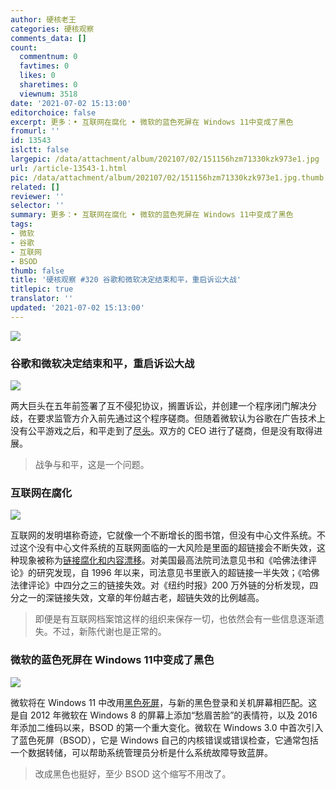 ```yaml
---
author: 硬核老王
categories: 硬核观察
comments_data: []
count:
  commentnum: 0
  favtimes: 0
  likes: 0
  sharetimes: 0
  viewnum: 3518
date: '2021-07-02 15:13:00'
editorchoice: false
excerpt: 更多：• 互联网在腐化 • 微软的蓝色死屏在 Windows 11中变成了黑色
fromurl: ''
id: 13543
islctt: false
largepic: /data/attachment/album/202107/02/151156hzm71330kzk973e1.jpg
url: /article-13543-1.html
pic: /data/attachment/album/202107/02/151156hzm71330kzk973e1.jpg.thumb.jpg
related: []
reviewer: ''
selector: ''
summary: 更多：• 互联网在腐化 • 微软的蓝色死屏在 Windows 11中变成了黑色
tags:
- 微软
- 谷歌
- 互联网
- BSOD
thumb: false
title: '硬核观察 #320 谷歌和微软决定结束和平，重启诉讼大战'
titlepic: true
translator: ''
updated: '2021-07-02 15:13:00'
---
```


![](/data/attachment/album/202107/02/151156hzm71330kzk973e1.jpg)


### 谷歌和微软决定结束和平，重启诉讼大战


![](/data/attachment/album/202107/02/151208jcxnee5gnkntcxpg.jpg)


两大巨头在五年前签署了互不侵犯协议，搁置诉讼，并创建一个程序闭门解决分歧，在要求监管方介入前先通过这个程序磋商。但随着微软认为谷歌在广告技术上没有公平游戏之后，和平走到了[尽头](https://arstechnica.com/tech-policy/2021/06/google-and-microsoft-ditch-non-aggression-pact-rev-up-rivalry-again/)。双方的 CEO 进行了磋商，但是没有取得进展。



> 
> 战争与和平，这是一个问题。
> 
> 
> 


### 互联网在腐化


![](/data/attachment/album/202107/02/151223azol8ailaiahzbor.jpg)


互联网的发明堪称奇迹，它就像一个不断增长的图书馆，但没有中心文件系统。不过这个没有中心文件系统的互联网面临的一大风险是里面的超链接会不断失效，这种现象被称为[链接腐化和内容漂移](https://www.theatlantic.com/technology/archive/2021/06/the-internet-is-a-collective-hallucination/619320/)。对美国最高法院司法意见书和《哈佛法律评论》的研究发现，自 1996 年以来，司法意见书里嵌入的超链接一半失效；《哈佛法律评论》中四分之三的链接失效。对《纽约时报》200 万外链的分析发现，四分之一的深链接失效，文章的年份越古老，超链失效的比例越高。



> 
> 即便是有互联网档案馆这样的组织来保存一切，也依然会有一些信息逐渐遗失。不过，新陈代谢也是正常的。
> 
> 
> 


### 微软的蓝色死屏在 Windows 11中变成了黑色


![](/data/attachment/album/202107/02/151242fh8zmmt41dp1bmqh.jpg)


微软将在 Windows 11 中改用[黑色死屏](https://www.theverge.com/2021/7/1/22559852/microsoft-windows-11-black-blue-screen-of-death-bsod-change)，与新的黑色登录和关机屏幕相匹配。这是自 2012 年微软在 Windows 8 的屏幕上添加“愁眉苦脸”的表情符，以及 2016 年添加二维码以来，BSOD 的第一个重大变化。微软在 Windows 3.0 中首次引入了蓝色死屏（BSOD），它是 Windows 自己的内核错误或错误检查，它通常包括一个数据转储，可以帮助系统管理员分析是什么系统故障导致蓝屏。



> 
> 改成黑色也挺好，至少 BSOD 这个缩写不用改了。
> 
> 
>